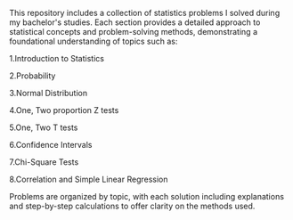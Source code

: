 This repository includes a collection of statistics problems I solved during my bachelor's studies. Each section provides a detailed approach to statistical concepts and problem-solving methods, demonstrating a foundational understanding of topics such as:

1.Introduction to Statistics

2.Probability 

3.Normal Distribution

4.One, Two proportion Z tests

5.One, Two T tests

6.Confidence Intervals

7.Chi-Square Tests

8.Correlation and Simple Linear Regression

Problems are organized by topic, with each solution including explanations and step-by-step calculations to offer clarity on the methods used.
